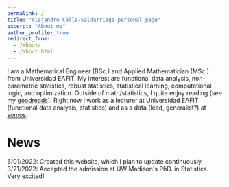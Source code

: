 ```yaml
---
permalink: /
title: "Alejandro Calle-Saldarriaga personal page"
excerpt: "About me"
author_profile: true
redirect_from: 
  - /about/
  - /about.html
---
```


I am a Mathematical Engineer (BSc.) and Applied Mathematician (MSc.) from Universidad EAFIT. My interest are functional data analysis, non-parametric statistics, robust statistics, statistical learning, computational logic, and optimization. Outside of math/statistics, I quite enjoy reading (see my [goodreads](https://www.goodreads.com/user/show/5880518-alejandro-calle-saldarriaga)). Right now I work as a lecturer at Universidad EAFIT (functional data analysis, statistics) and as a data (lead, generalist?) at [somos](https://www.somosinternet.co/).

News
======
6/01/2022: Created this website, which I plan to update continuously. 
3/21/2022: Accepted the admission at UW Madison's PhD. in Statistics. Very excited!
